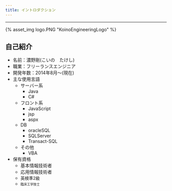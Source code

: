 ```yaml
---
title: イントロダクション
---
```


----
{% asset_img logo.PNG "KoinoEngineeringLogo" %}
## 自己紹介
- 名前：濃野剛(こいの　たけし)
- 職業：フリーランスエンジニア
- 開発年数：2014年8月～(現在)  
- 主な使用言語
  - サーバー系
    - Java
    - C#
  - フロント系
    - JavaScript
    - jsp
    - aspx
  - DB
    - oracleSQL
    - SQLServer
    - Transact-SQL
  - その他
    - VBA
- 保有資格
  - 基本情報技術者
  - 応用情報技術者
  - <span style="font-size:small">英検準2級</span>
  - <span style="font-size:x-small">臨床工学技士</span>

<!-- ## リポジトリ
- [github](https://github.com/KoinoEngineering) -->
